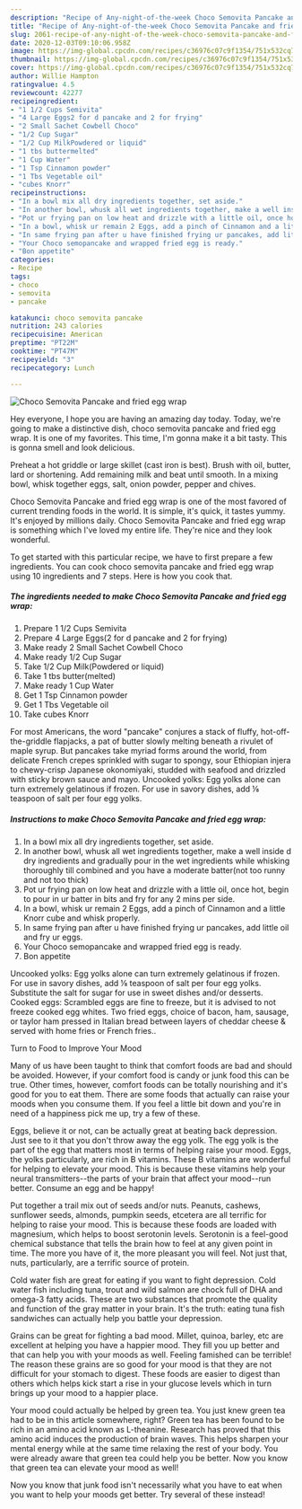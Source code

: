 ```yaml
---
description: "Recipe of Any-night-of-the-week Choco Semovita Pancake and fried egg wrap"
title: "Recipe of Any-night-of-the-week Choco Semovita Pancake and fried egg wrap"
slug: 2061-recipe-of-any-night-of-the-week-choco-semovita-pancake-and-fried-egg-wrap
date: 2020-12-03T09:10:06.958Z
image: https://img-global.cpcdn.com/recipes/c36976c07c9f1354/751x532cq70/choco-semovita-pancake-and-fried-egg-wrap-recipe-main-photo.jpg
thumbnail: https://img-global.cpcdn.com/recipes/c36976c07c9f1354/751x532cq70/choco-semovita-pancake-and-fried-egg-wrap-recipe-main-photo.jpg
cover: https://img-global.cpcdn.com/recipes/c36976c07c9f1354/751x532cq70/choco-semovita-pancake-and-fried-egg-wrap-recipe-main-photo.jpg
author: Willie Hampton
ratingvalue: 4.5
reviewcount: 42277
recipeingredient:
- "1 1/2 Cups Semivita"
- "4 Large Eggs2 for d pancake and 2 for frying"
- "2 Small Sachet Cowbell Choco"
- "1/2 Cup Sugar"
- "1/2 Cup MilkPowdered or liquid"
- "1 tbs buttermelted"
- "1 Cup Water"
- "1 Tsp Cinnamon powder"
- "1 Tbs Vegetable oil"
- "cubes Knorr"
recipeinstructions:
- "In a bowl mix all dry ingredients together, set aside."
- "In another bowl, whusk all wet ingredients together, make a well inside d dry ingredients and gradually pour in the wet ingredients while whisking thoroughly till combined and you have a moderate batter(not too runny and not too thick)"
- "Pot ur frying pan on low heat and drizzle with a little oil, once hot, begin to pour in ur batter in bits and fry for any 2 mins per side."
- "In a bowl, whisk ur remain 2 Eggs, add a pinch of Cinnamon and a little Knorr cube and whisk properly."
- "In same frying pan after u have finished frying ur pancakes, add little oil and fry ur eggs."
- "Your Choco semopancake and wrapped fried egg is ready."
- "Bon appetite"
categories:
- Recipe
tags:
- choco
- semovita
- pancake

katakunci: choco semovita pancake 
nutrition: 243 calories
recipecuisine: American
preptime: "PT22M"
cooktime: "PT47M"
recipeyield: "3"
recipecategory: Lunch

---
```



![Choco Semovita Pancake and fried egg wrap](https://img-global.cpcdn.com/recipes/c36976c07c9f1354/751x532cq70/choco-semovita-pancake-and-fried-egg-wrap-recipe-main-photo.jpg)

Hey everyone, I hope you are having an amazing day today. Today, we're going to make a distinctive dish, choco semovita pancake and fried egg wrap. It is one of my favorites. This time, I'm gonna make it a bit tasty. This is gonna smell and look delicious.

Preheat a hot griddle or large skillet (cast iron is best). Brush with oil, butter, lard or shortening. Add remaining milk and beat until smooth. In a mixing bowl, whisk together eggs, salt, onion powder, pepper and chives.

Choco Semovita Pancake and fried egg wrap is one of the most favored of current trending foods in the world. It is simple, it's quick, it tastes yummy. It's enjoyed by millions daily. Choco Semovita Pancake and fried egg wrap is something which I've loved my entire life. They're nice and they look wonderful.


To get started with this particular recipe, we have to first prepare a few ingredients. You can cook choco semovita pancake and fried egg wrap using 10 ingredients and 7 steps. Here is how you cook that.

<!--inarticleads1-->

##### The ingredients needed to make Choco Semovita Pancake and fried egg wrap:

1. Prepare 1 1/2 Cups Semivita
1. Prepare 4 Large Eggs(2 for d pancake and 2 for frying)
1. Make ready 2 Small Sachet Cowbell Choco
1. Make ready 1/2 Cup Sugar
1. Take 1/2 Cup Milk(Powdered or liquid)
1. Take 1 tbs butter(melted)
1. Make ready 1 Cup Water
1. Get 1 Tsp Cinnamon powder
1. Get 1 Tbs Vegetable oil
1. Take cubes Knorr


For most Americans, the word &#34;pancake&#34; conjures a stack of fluffy, hot-off-the-griddle flapjacks, a pat of butter slowly melting beneath a rivulet of maple syrup. But pancakes take myriad forms around the world, from delicate French crepes sprinkled with sugar to spongy, sour Ethiopian injera to chewy-crisp Japanese okonomiyaki, studded with seafood and drizzled with sticky brown sauce and mayo. Uncooked yolks: Egg yolks alone can turn extremely gelatinous if frozen. For use in savory dishes, add ⅛ teaspoon of salt per four egg yolks. 

<!--inarticleads2-->

##### Instructions to make Choco Semovita Pancake and fried egg wrap:

1. In a bowl mix all dry ingredients together, set aside.
1. In another bowl, whusk all wet ingredients together, make a well inside d dry ingredients and gradually pour in the wet ingredients while whisking thoroughly till combined and you have a moderate batter(not too runny and not too thick)
1. Pot ur frying pan on low heat and drizzle with a little oil, once hot, begin to pour in ur batter in bits and fry for any 2 mins per side.
1. In a bowl, whisk ur remain 2 Eggs, add a pinch of Cinnamon and a little Knorr cube and whisk properly.
1. In same frying pan after u have finished frying ur pancakes, add little oil and fry ur eggs.
1. Your Choco semopancake and wrapped fried egg is ready.
1. Bon appetite


Uncooked yolks: Egg yolks alone can turn extremely gelatinous if frozen. For use in savory dishes, add ⅛ teaspoon of salt per four egg yolks. Substitute the salt for sugar for use in sweet dishes and/or desserts. Cooked eggs: Scrambled eggs are fine to freeze, but it is advised to not freeze cooked egg whites. Two fried eggs, choice of bacon, ham, sausage, or taylor ham pressed in Italian bread between layers of cheddar cheese &amp; served with home fries or French fries.. 

Turn to Food to Improve Your Mood


Many of us have been taught to think that comfort foods are bad and should be avoided. However, if your comfort food is candy or junk food this can be true. Other times, however, comfort foods can be totally nourishing and it's good for you to eat them. There are some foods that actually can raise your moods when you consume them. If you feel a little bit down and you're in need of a happiness pick me up, try a few of these.

Eggs, believe it or not, can be actually great at beating back depression. Just see to it that you don't throw away the egg yolk. The egg yolk is the part of the egg that matters most in terms of helping raise your mood. Eggs, the yolks particularly, are rich in B vitamins. These B vitamins are wonderful for helping to elevate your mood. This is because these vitamins help your neural transmitters--the parts of your brain that affect your mood--run better. Consume an egg and be happy!

Put together a trail mix out of seeds and/or nuts. Peanuts, cashews, sunflower seeds, almonds, pumpkin seeds, etcetera are all terrific for helping to raise your mood. This is because these foods are loaded with magnesium, which helps to boost serotonin levels. Serotonin is a feel-good chemical substance that tells the brain how to feel at any given point in time. The more you have of it, the more pleasant you will feel. Not just that, nuts, particularly, are a terrific source of protein.

Cold water fish are great for eating if you want to fight depression. Cold water fish including tuna, trout and wild salmon are chock full of DHA and omega-3 fatty acids. These are two substances that promote the quality and function of the gray matter in your brain. It's the truth: eating tuna fish sandwiches can actually help you battle your depression. 

Grains can be great for fighting a bad mood. Millet, quinoa, barley, etc are excellent at helping you have a happier mood. They fill you up better and that can help you with your moods as well. Feeling famished can be terrible! The reason these grains are so good for your mood is that they are not difficult for your stomach to digest. These foods are easier to digest than others which helps kick start a rise in your glucose levels which in turn brings up your mood to a happier place.

Your mood could actually be helped by green tea. You just knew green tea had to be in this article somewhere, right? Green tea has been found to be rich in an amino acid known as L-theanine. Research has proved that this amino acid induces the production of brain waves. This helps sharpen your mental energy while at the same time relaxing the rest of your body. You were already aware that green tea could help you be better. Now you know that green tea can elevate your mood as well!

Now you know that junk food isn't necessarily what you have to eat when you want to help your moods get better. Try several of these instead!

